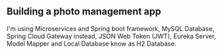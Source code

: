 ## Building a photo management app

I'm using Microservices and Spring boot framework, MySQL Database, Spring Cloud Gateway instead, JSON Web Token (JWT), Eureka Server, Model Mapper and Local Database know as H2 Database.